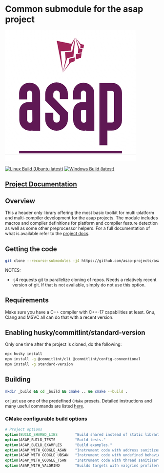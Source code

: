 # Common submodule for the asap project

![Start Now!!](doc/_static/logo.png "ASAP Logo")

[![Linux Build (Ubuntu latest)](https://github.com/asap-projects/asap-common/actions/workflows/linux-build.yml/badge.svg?branch=master)](https://github.com/asap-projects/asap-common/actions/workflows/linux-build.yml)
[![Windows Build (latest)](https://github.com/asap-projects/asap-common/actions/workflows/windows-build.yml/badge.svg?branch=master)](https://github.com/asap-projects/asap-common/actions/workflows/windows-build.yml)

## [Project Documentation](https://asap-projects.github.io/asap-common/)

## Overview

This a header only library offering the most basic toolkit for multi-platform
and multi-compiler development for the asap projects. The module includes macros
and compiler definitions for platform and compiler feature detection as well as
some other preprocessor helpers. For a full documentation of what is available
refer to the [project docs](https://asap-projects.github.io/asap-common/).

## Getting the code

```bash
git clone --recurse-submodules -j4 https://github.com/asap-projects/asap-common.git
```

NOTES:

- -j4 requests git to parallelize cloning of repos. Needs a relatively recent
  version of git. If that is not available, simply do not use this option.

## Requirements

Make sure you have a C++ compiler with C++-17 capabilities at least. Gnu, Clang
and MSVC all can do that with a recent version.

## Enabling husky/commitlint/standard-version

Only one time after the project is cloned, do the following:

```bash
npx husky install
npm install -g @commitlint/cli @commitlint/config-conventional
npm install -g standard-version
```

## Building

```bash
mkdir _build && cd _build && cmake .. && cmake --build .
```

or just use one of the predefined `CMake` presets. Detailed instructions and
many useful commands are listed
[here](https://abdes.github.io/asap/master/html/01-getting-started/useful-commands.html).

### CMake configurable build options

```cmake
# Project options
option(BUILD_SHARED_LIBS        "Build shared instead of static libraries."              ON)
option(ASAP_BUILD_TESTS         "Build tests."                                           OFF)
option(ASAP_BUILD_EXAMPLES      "Build examples."                                        OFF)
option(ASAP_WITH_GOOGLE_ASAN    "Instrument code with address sanitizer"                 OFF)
option(ASAP_WITH_GOOGLE_UBSAN   "Instrument code with undefined behavior sanitizer"      OFF)
option(ASAP_WITH_GOOGLE_TSAN    "Instrument code with thread sanitizer"                  OFF)
option(ASAP_WITH_VALGRIND       "Builds targets with valgrind profilers added"           OFF)
```
